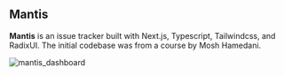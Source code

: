 ## Mantis 

**Mantis** is an issue tracker built with Next.js, Typescript, Tailwindcss, and RadixUI. The initial codebase was from a course by Mosh Hamedani.

![mantis_dashboard](https://github.com/ZiyadBoshima/Mantis/assets/137479354/c3a04861-212e-4596-be63-00e9c564b55f)
